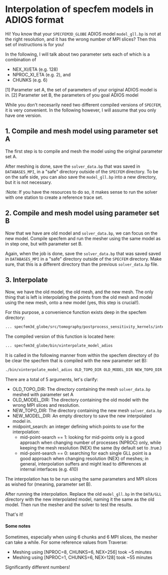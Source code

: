 # Interpolation of specfem models in ADIOS format

Hi! You know that your `SPECFEM3D_GLOBE` ADIOS model `model_gll.bp`
is not at the right resolution, and it has the wrong
number of MPI slices? Then this set of instructions is 
for you!

In the following, I will talk about two parameter sets each of 
which is a combination of 

* NEX_XI/ETA (e.g. 128)
* NPROC_XI_ETA (e.g. 2), and
* CHUNKS (e.g. 6)

[1] Parameter set A, the set of parameters of your 
    original ADIOS model is in.
[2] Parameter set B, the parameters of you goal ADIOS model

While you don't necesarily need two different compiled versions of 
`SPECFEM`, it is very convenient. In the following however, I will
assume that you only have one version.

## 1. Compile and mesh model using parameter set A 

The first step is to compile and mesh the model using the original
parameter set A.

After meshing is done, save the `solver_data.bp` that was saved in 
`DATABASES_MPI`, in a "safe" directory outside of the `SPECFEM` directory. 
To be on the safe side, you can also save the `model_gll.bp` into a new
directory, but it is not necessary.

:Note:
    If you have the resources to do so, it makes sense to run 
    the solver with one station to create a reference trace set.

## 2. Compile and mesh model using parameter set B

Now that we have are old model and `solver_data.bp`, we can focus on
the new model. Compile specfem and run the mesher using the same model
as in step one, but with parameter set B.

Again, when the job is done, save the `solver_data.bp` that was saved
saved in `DATABASES_MPI` in a "safe" directory outside of the 
`SPECFEM` directory. Make sure, that this is a different directory than
the previous `solver_data.bp` file.

## 3. Interpolate

Now, we have the old model, the old mesh, and the new mesh.
The only thing that is left is interpolating the points from the old mesh
and model using the new mesh, onto a new model (yes, this step is crucial!).

For this purpose, a convenience function exists deep in the specfem 
directory: 
```bash
... specfem3d_globe/src/tomography/postprocess_sensitivity_kernels/interpolate_model.F90
```

The compiled version of this function is located here:
```bash
... specfem3d_globe/bin/xinterpolate_model_adios
```

It is called in the following manner from within the specfem directory
of (to be clear the specfem that is compiled with the new parameter set B):
```bash
./bin/xinterpolate_model_adios OLD_TOPO_DIR OLD_MODEL_DIR NEW_TOPO_DIR NEW_MODEL_DIR (midpoint_search)
```

There are a total of 5 arguments, let's clarify:

* OLD_TOPO_DIR: The directory containing the mesh `solver_data.bp` meshed with 
                parameter set A
* OLD_MODEL_DIR: The directory containing the old model with the wrong MPI
                 slices and resolution.
* NEW_TOPO_DIR: The directory containing the new mesh `solver_data.bp`
* NEW_MODEL_DIR: An empty directory to save the new interpolated model in.
* midpoint_search: an integer defining which points to use for the interpolation:
  * mid-point-search == 1: looking for mid-points only is a good approach when 
                           changing number of processes (NPROC) only,
                           while keeping the mesh resolution (NEX) the same
                           (by default set to .true.)
  * mid-point-search == 0: searching for each single GLL point is a good
                           approach when changing resolution (NEX) of meshes;
                           in general, interpolation suffers and might lead
                           to differences at internal interfaces (e.g. 410)

The interpolation has to be run using the same parameters and MPI slices
as wished for (meaning, parameter set B).

After running the interpolation. Replace the old `model_gll.bp` in the 
`DATA/GLL` directory with the new interpolated model, naming it the same 
as the old model. Then run the mesher and the solver to test the results.

That's it!


#### Some notes

Sometimes, especially when using 6 chunks and 6 MPI slices, the mesher
can take a while. For some reference values from Traverse:

* Meshing using [NPROC=8, CHUNKS=6, NEX=256] took ~5 minutes
* Meshing using [NPROC=1, CHUNKS=6, NEX=128] took ~55 minutes

Significantly different numbers!